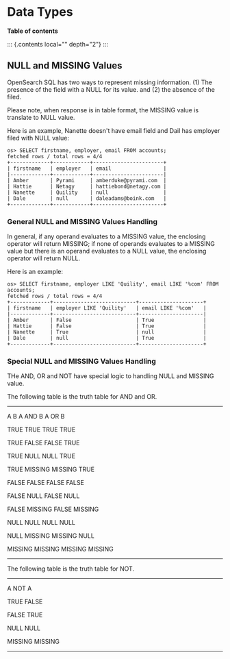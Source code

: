 # Data Types

**Table of contents**

::: {.contents local="" depth="2"}
:::

## NULL and MISSING Values

OpenSearch SQL has two ways to represent missing information. (1) The
presence of the field with a NULL for its value. and (2) the absence of
the filed.

Please note, when response is in table format, the MISSING value is
translate to NULL value.

Here is an example, Nanette doesn\'t have email field and Dail has
employer filed with NULL value:

    os> SELECT firstname, employer, email FROM accounts;
    fetched rows / total rows = 4/4
    +-------------+------------+-----------------------+
    | firstname   | employer   | email                 |
    |-------------+------------+-----------------------|
    | Amber       | Pyrami     | amberduke@pyrami.com  |
    | Hattie      | Netagy     | hattiebond@netagy.com |
    | Nanette     | Quility    | null                  |
    | Dale        | null       | daleadams@boink.com   |
    +-------------+------------+-----------------------+

### General NULL and MISSING Values Handling

In general, if any operand evaluates to a MISSING value, the enclosing
operator will return MISSING; if none of operands evaluates to a MISSING
value but there is an operand evaluates to a NULL value, the enclosing
operator will return NULL.

Here is an example:

    os> SELECT firstname, employer LIKE 'Quility', email LIKE '%com' FROM accounts;
    fetched rows / total rows = 4/4
    +-------------+---------------------------+---------------------+
    | firstname   | employer LIKE 'Quility'   | email LIKE '%com'   |
    |-------------+---------------------------+---------------------|
    | Amber       | False                     | True                |
    | Hattie      | False                     | True                |
    | Nanette     | True                      | null                |
    | Dale        | null                      | True                |
    +-------------+---------------------------+---------------------+

### Special NULL and MISSING Values Handling

THe AND, OR and NOT have special logic to handling NULL and MISSING
value.

The following table is the truth table for AND and OR.

  --------- --------- --------- ---------
  A         B         A AND B   A OR B

  TRUE      TRUE      TRUE      TRUE

  TRUE      FALSE     FALSE     TRUE

  TRUE      NULL      NULL      TRUE

  TRUE      MISSING   MISSING   TRUE

  FALSE     FALSE     FALSE     FALSE

  FALSE     NULL      FALSE     NULL

  FALSE     MISSING   FALSE     MISSING

  NULL      NULL      NULL      NULL

  NULL      MISSING   MISSING   NULL

  MISSING   MISSING   MISSING   MISSING
  --------- --------- --------- ---------

The following table is the truth table for NOT.

  --------- ---------
  A         NOT A

  TRUE      FALSE

  FALSE     TRUE

  NULL      NULL

  MISSING   MISSING
  --------- ---------
